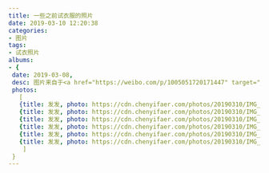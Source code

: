 ```yaml
---
title: 一些之前试衣服的照片
date: 2019-03-10 12:20:38
categories:
- 图片
tags:
- 试衣照片
albums:
- {
 date: 2019-03-08, 
 desc: 图片来自于<a href="https://weibo.com/p/1005051720171447" target="_blank">quanmmmmm</a>,
 photos: 
   [
   {title: 发发, photo: https://cdn.chenyifaer.com/photos/20190310/IMG_5592.JPG},
   {title: 发发, photo: https://cdn.chenyifaer.com/photos/20190310/IMG_5593.JPG},
   {title: 发发, photo: https://cdn.chenyifaer.com/photos/20190310/IMG_5594.JPG},
   {title: 发发, photo: https://cdn.chenyifaer.com/photos/20190310/IMG_5595.JPG},
   {title: 发发, photo: https://cdn.chenyifaer.com/photos/20190310/IMG_5596.JPG},
   {title: 发发, photo: https://cdn.chenyifaer.com/photos/20190310/IMG_5597.JPG}
    ]
 }
---
```

